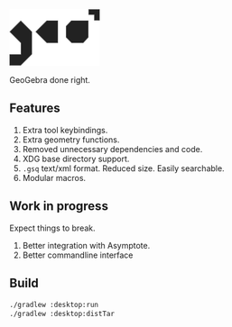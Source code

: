   <picture>
    <img alt="GeoSquared" src="./doc/assets/geo2.svg" height=100px />
  </picture>


GeoGebra done right.


## Features

1. Extra tool keybindings.
2. Extra geometry functions.
3. Removed unnecessary dependencies and code.
4. XDG base directory support.
5. `.gsq` text/xml format. Reduced size. Easily searchable.
6. Modular macros.

## Work in progress
Expect things to break.

1. Better integration with Asymptote.
2. Better commandline interface

## Build

```
./gradlew :desktop:run
./gradlew :desktop:distTar
```
